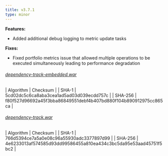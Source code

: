 ```yaml
---
title: v3.7.1
type: minor
---
```


**Features:**

* Added additional debug logging to metric update tasks

**Fixes:**

* Fixed portfolio metrics issue that allowed multiple operations to be executed simultaneously leading to performance degradation

###### [dependency-track-embedded.war](https://github.com/DependencyTrack/dependency-track/releases/download/3.7.1/dependency-track-embedded.war)

| Algorithm | Checksum |
| SHA-1     | 5cd02dc5c6ca8aba3cea1ad5ad03d039ecdd757c |
| SHA-256   | f80f527d96692a45f3bba86849551debf4b407bd880f104b890912975cc865ca |

###### [dependency-track.war](https://github.com/DependencyTrack/dependency-track/releases/download/3.7.1/dependency-track.war)

| Algorithm | Checksum |
| SHA-1     | 766d5394ce7a5a0e08c96a55930adc3377897d99 |
| SHA-256   | 4e6233013af574585d93dd99586455a810ea434c3bc5da95e53aad45751f5bc2 |